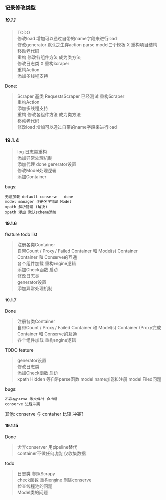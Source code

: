 ### 记录修改类型

##### 19.1.1
> TODO  
> 修改load 增加可以通过自带的name字段来进行load  
> 修改generator 默认之生存action parse model三个模板  X
> 重构项目结构  
> 移动老代码   
> 重构 修改各组件方法 成为类方法  
> 修改日志类  X
> 重构Scraper   
> 重构Action  
> 添加多线程支持  

Done:
> Scraper 基类
> RequestsScraper 已经测试 
> 重构Scraper   
> 重构Action  
> 添加多线程支持  
> 重构 修改各组件方法 成为类方法  
> 移动老代码   
> 修改load 增加可以通过自带的name字段来进行load  

### 19.1.4
> log 日志类重构    
> 添加异常处理机制  
> 添加代理  done
> generator设置  
> 修改Model处理逻辑   
> 添加Container   

bugs:
```
无法加载 default conserve   done
model manager 注册名字错误 Model  
xpath 解析错误 (解决)  
xpath 添加 默认scheme添加   
```


#### 19.1.6
feature todo list
> 注册各类Container  
> 自带Count / Proxy / Failed Container 和 Model(s) Container    
> Container 和 Conserve的互通  
> 各个组件加载 重构engine逻辑  
> 添加Check函数 启动  
> 修改日志类  
> generator设置   
> 添加异常处理机制   

#### 19.1.7
Done
> 注册各类Container  
> 自带Count / Proxy / Failed Container 和 Model(s) Container  (Proxy完成
> Container 和 Conserve的互通  
> 各个组件加载 重构engine逻辑  

TODO feature
> generator设置   
> 修改日志类  
> 添加Check函数 启动  
> xpath Hidden 等自带parse函数
> model name加载和注册
> model Filed问题


bugs:
```
不存在parse 等文件时 会出错
conserve 进程冲突
```

其他:
conserve 与 container 比较 冲突?

#### 19.1.15
Done
> 舍弃conserver 用pipeline替代  
> container不做任何功能 仅收集数据

todo
> 日志类 参照Scrapy  
> check函数 
> 重构engine 删除conserve  
> 检查线程池的问题  
> Model类的问题  

